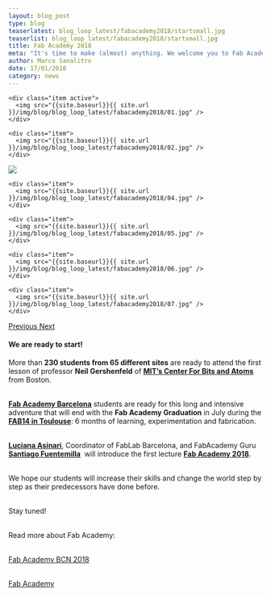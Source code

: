```yaml
---
layout: blog_post
type: blog
teaserlatest: blog_loop_latest/fabacademy2018/startsmall.jpg
teaserlist: blog_loop_latest/fabacademy2018/startsmall.jpg
title: Fab Academy 2018
meta: "It's time to make (almost) anything. We welcome you to Fab Academy 2018 that starts today and end in Fab Academy Graduation in July during Toulouse FAB14"
author: Marco Sanalitro
date: 17/01/2018
category: news
---
```

<!----- Image Slider ----------------------------- Image Slider -------------->


<div id="carousel-example-generic" class="carousel slide" data-ride="carousel">

<!--------------- Wrapper for slides --------------->

  <div class="carousel-inner" role="listbox">
   
    <div class="item active">
      <img src="{{site.baseurl}}{{ site.url }}/img/blog/blog_loop_latest/fabacademy2018/01.jpg" />
    </div>
    
    <div class="item">
      <img src="{{site.baseurl}}{{ site.url }}/img/blog/blog_loop_latest/fabacademy2018/02.jpg" />
    </div>

  <div class="item">
      <img src="{{site.baseurl}}{{ site.url }}/img/blog/blog_loop_latest/fabacademy2018/03.jpg" />
    </div>
    
    <div class="item">
      <img src="{{site.baseurl}}{{ site.url }}/img/blog/blog_loop_latest/fabacademy2018/04.jpg" />
    </div>
    
    <div class="item">
      <img src="{{site.baseurl}}{{ site.url }}/img/blog/blog_loop_latest/fabacademy2018/05.jpg" />
    </div>
    
    <div class="item">
      <img src="{{site.baseurl}}{{ site.url }}/img/blog/blog_loop_latest/fabacademy2018/06.jpg" />
    </div>
    
    <div class="item">
      <img src="{{site.baseurl}}{{ site.url }}/img/blog/blog_loop_latest/fabacademy2018/07.jpg" />
    </div>
    
</div>

<!-------------------- Controls --------------------->

  <a class="left carousel-control" href="#carousel-example-generic" role="button" data-slide="prev">
    <span class="glyphicon glyphicon-chevron-left" aria-hidden="true"></span>
    <span class="sr-only">Previous</span>
  </a>
  <a class="right carousel-control" href="#carousel-example-generic" role="button" data-slide="next">
    <span class="glyphicon glyphicon-chevron-right" aria-hidden="true"></span>
    <span class="sr-only">Next</span>
  </a>
</div>

#### We are ready to start!

More than **230 students from 65 different sites** are ready to attend the first lesson of professor **Neil Gershenfeld** of **[MIT’s Center For Bits and Atoms](http://cba.mit.edu/)** from Boston.<br><br>

**[Fab Academy Barcelona](http://fablabbcn.org)** students are ready for this long and intensive adventure that will end with the **Fab Academy Graduation** in July during the **[FAB14 in Toulouse](http://www.fab14.org/)**: 6 months of learning, experimentation and fabrication. <br><br>

**[Luciana Asinari](https://iaac.net/iaac/people/luciana-asinari/)**, Coordinator of FabLab Barcelona, and FabAcademy Guru **[Santiago Fuentemilla](https://iaac.net/iaac/people/santi-fuentemilla/)**&nbsp; will introduce the first lecture **[Fab Academy 2018](http://fabacademy.org/)**. <br><br>

We hope our students will increase their skills and change the world step by step as their predecessors have done before.<br><br>

Stay tuned!<br><br>

Read more about Fab Academy:<br><br>

[Fab Academy BCN 2018](https://fablabbcn.org/fab_academy_18.html)<br><br>

[Fab Academy](http://fabacademy.org/)<br><br>